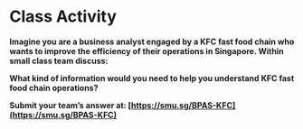# Class Activity

**Imagine you are a business analyst engaged by a KFC fast food chain who wants to improve the efficiency of their operations in Singapore. Within small class team discuss:**

**What kind of information would you need to help you understand KFC fast food chain
operations?**

**Submit your team’s answer at: [https://smu.sg/BPAS-KFC](https://smu.sg/BPAS-KFC)**